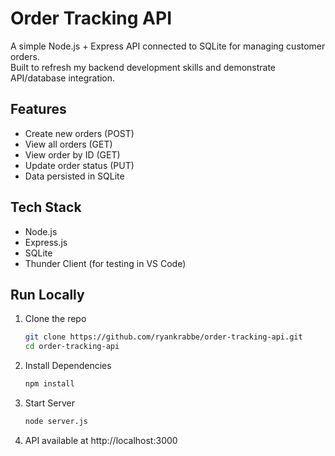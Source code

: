 # Order Tracking API

A simple Node.js + Express API connected to SQLite for managing customer orders.  
Built to refresh my backend development skills and demonstrate API/database integration.  

## Features
- Create new orders (POST)
- View all orders (GET)
- View order by ID (GET)
- Update order status (PUT)
- Data persisted in SQLite

## Tech Stack
- Node.js
- Express.js
- SQLite
- Thunder Client (for testing in VS Code)

## Run Locally
1. Clone the repo  
   ```bash
   git clone https://github.com/ryankrabbe/order-tracking-api.git
   cd order-tracking-api

2. Install Dependencies
    ```bash
    npm install

3. Start Server
    ```bash
    node server.js

4. API available at http://localhost:3000